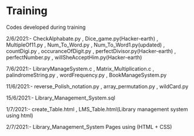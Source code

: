 # Training

Codes developed during training

2/6/2021:-  CheckAlphabate.py ,
            Dice_game.py(Hacker-earth) ,
            MultipleOf11.py ,
            Num_To_Word.py ,
            Num_To_Word1.py(updated) ,
            countDigi.py ,
            occuranceOfDigit.py ,
            perfectDivisor.py(Hacker-earth) ,
            perfectNumber.py ,
            willSheAcceptHim.py(Hacker-earth)
            

7/6/2021:-  LibraryManageSystem.c ,
            Matrix_Multiplication.c ,
            palindromeString.py ,
            wordFrequency.py ,
            BookManageSystem.py 
          
11/6/2021:-  reverse_Polish_notation.py , 
             array_permutation.py , 
             wildCard.py
             
15/6/2021:- Library_Management_System.sql
             
1/7/2021:-  create_Table.html ,
            LMS_Table.html(Library management system using html)
            
2/7/2021:- Library_Management_System Pages using (HTML + CSS)

